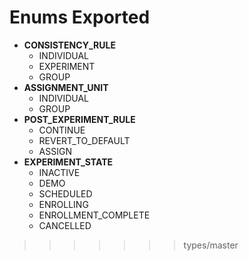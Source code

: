 # Enums Exported

- **CONSISTENCY_RULE**
  - INDIVIDUAL
  - EXPERIMENT
  - GROUP
- **ASSIGNMENT_UNIT**
  - INDIVIDUAL
  - GROUP
- **POST_EXPERIMENT_RULE**
  - CONTINUE
  - REVERT_TO_DEFAULT
  - ASSIGN
- **EXPERIMENT_STATE**
  - INACTIVE
  - DEMO
  - SCHEDULED
  - ENROLLING
  - ENROLLMENT_COMPLETE
  - CANCELLED
>>>>>>> types/master
